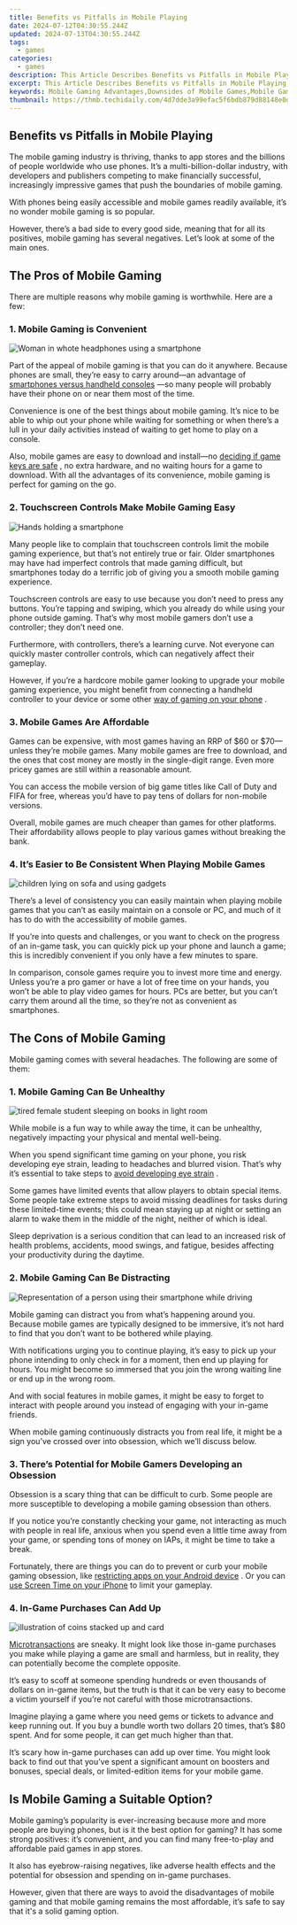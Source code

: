 ```yaml
---
title: Benefits vs Pitfalls in Mobile Playing
date: 2024-07-12T04:30:55.244Z
updated: 2024-07-13T04:30:55.244Z
tags:
  - games
categories:
  - games
description: This Article Describes Benefits vs Pitfalls in Mobile Playing
excerpt: This Article Describes Benefits vs Pitfalls in Mobile Playing
keywords: Mobile Gaming Advantages,Downsides of Mobile Games,Mobile Gameplay Impact,Pros & Cons of Mobile Gaming,Improving Mobile Game Experience,Mobile Gaming Balance,Comprehensive Mobile Game Analysis
thumbnail: https://thmb.techidaily.com/4d7dde3a99efac5f6bdb879d88148e0d5b48fb1025ad045c8786c79687920a30.jpg
---
```


## Benefits vs Pitfalls in Mobile Playing

 The mobile gaming industry is thriving, thanks to app stores and the billions of people worldwide who use phones. It’s a multi-billion-dollar industry, with developers and publishers competing to make financially successful, increasingly impressive games that push the boundaries of mobile gaming.

 With phones being easily accessible and mobile games readily available, it’s no wonder mobile gaming is so popular.

 However, there’s a bad side to every good side, meaning that for all its positives, mobile gaming has several negatives. Let’s look at some of the main ones.

## The Pros of Mobile Gaming

 There are multiple reasons why mobile gaming is worthwhile. Here are a few:

### 1\. Mobile Gaming is Convenient

![Woman in whote headphones using a smartphone](https://static1.makeuseofimages.com/wordpress/wp-content/uploads/2023/08/woman-in-whote-headphones-using-a-smartphone.jpg)

 Part of the appeal of mobile gaming is that you can do it anywhere. Because phones are small, they’re easy to carry around—an advantage of [smartphones versus handheld consoles](https://www.makeuseof.com/handheld-gaming-consoles-vs-smartphones/) —so many people will probably have their phone on or near them most of the time.

 Convenience is one of the best things about mobile gaming. It’s nice to be able to whip out your phone while waiting for something or when there’s a lull in your daily activities instead of waiting to get home to play on a console.

 Also, mobile games are easy to download and install—no [deciding if game keys are safe](https://www.makeuseof.com/are-game-keys-safe/) , no extra hardware, and no waiting hours for a game to download. With all the advantages of its convenience, mobile gaming is perfect for gaming on the go.

### 2\. Touchscreen Controls Make Mobile Gaming Easy

![Hands holding a smartphone](https://static1.makeuseofimages.com/wordpress/wp-content/uploads/2023/08/hands-holding-a-smartphone-1.jpg)

 Many people like to complain that touchscreen controls limit the mobile gaming experience, but that’s not entirely true or fair. Older smartphones may have had imperfect controls that made gaming difficult, but smartphones today do a terrific job of giving you a smooth mobile gaming experience.

 Touchscreen controls are easy to use because you don’t need to press any buttons. You’re tapping and swiping, which you already do while using your phone outside gaming. That’s why most mobile gamers don’t use a controller; they don’t need one.

 Furthermore, with controllers, there’s a learning curve. Not everyone can quickly master controller controls, which can negatively affect their gameplay.

 However, if you’re a hardcore mobile gamer looking to upgrade your mobile gaming experience, you might benefit from connecting a handheld controller to your device or some other [way of gaming on your phone](https://www.makeuseof.com/best-ways-game-smartphone/) .

### 3\. Mobile Games Are Affordable

 Games can be expensive, with most games having an RRP of $60 or $70—unless they’re mobile games. Many mobile games are free to download, and the ones that cost money are mostly in the single-digit range. Even more pricey games are still within a reasonable amount.

 You can access the mobile version of big game titles like Call of Duty and FIFA for free, whereas you’d have to pay tens of dollars for non-mobile versions.

 Overall, mobile games are much cheaper than games for other platforms. Their affordability allows people to play various games without breaking the bank.

### 4\. It’s Easier to Be Consistent When Playing Mobile Games

![children lying on sofa and using gadgets](https://static1.makeuseofimages.com/wordpress/wp-content/uploads/2023/08/children-lying-on-sofa-and-using-gadgets.jpg)

 There’s a level of consistency you can easily maintain when playing mobile games that you can’t as easily maintain on a console or PC, and much of it has to do with the accessibility of mobile games.

 If you’re into quests and challenges, or you want to check on the progress of an in-game task, you can quickly pick up your phone and launch a game; this is incredibly convenient if you only have a few minutes to spare.

 In comparison, console games require you to invest more time and energy. Unless you’re a pro gamer or have a lot of free time on your hands, you won’t be able to play video games for hours. PCs are better, but you can’t carry them around all the time, so they’re not as convenient as smartphones.

## The Cons of Mobile Gaming

 Mobile gaming comes with several headaches. The following are some of them:

### 1\. Mobile Gaming Can Be Unhealthy

![tired female student sleeping on books in light room](https://static1.makeuseofimages.com/wordpress/wp-content/uploads/2023/08/tired-female-student-sleeping-on-books-in-light-room-1.jpg)

 While mobile is a fun way to while away the time, it can be unhealthy, negatively impacting your physical and mental well-being.

 When you spend significant time gaming on your phone, you risk developing eye strain, leading to headaches and blurred vision. That’s why it’s essential to take steps to [avoid developing eye strain](https://www.makeuseof.com/avoid-eye-strain-screens-tips-exercises/) .

 Some games have limited events that allow players to obtain special items. Some people take extreme steps to avoid missing deadlines for tasks during these limited-time events; this could mean staying up at night or setting an alarm to wake them in the middle of the night, neither of which is ideal.

 Sleep deprivation is a serious condition that can lead to an increased risk of health problems, accidents, mood swings, and fatigue, besides affecting your productivity during the daytime.

### 2\. Mobile Gaming Can Be Distracting

![Representation of a person using their smartphone while driving](https://static1.makeuseofimages.com/wordpress/wp-content/uploads/2023/08/representation-of-a-person-using-their-smartphone-while-driving.jpg)

 Mobile gaming can distract you from what’s happening around you. Because mobile games are typically designed to be immersive, it’s not hard to find that you don’t want to be bothered while playing.

 With notifications urging you to continue playing, it’s easy to pick up your phone intending to only check in for a moment, then end up playing for hours. You might become so immersed that you join the wrong waiting line or end up in the wrong room.

 And with social features in mobile games, it might be easy to forget to interact with people around you instead of engaging with your in-game friends.

 When mobile gaming continuously distracts you from real life, it might be a sign you’ve crossed over into obsession, which we’ll discuss below.

### 3\. There’s Potential for Mobile Gamers Developing an Obsession

 Obsession is a scary thing that can be difficult to curb. Some people are more susceptible to developing a mobile gaming obsession than others.

 If you notice you’re constantly checking your game, not interacting as much with people in real life, anxious when you spend even a little time away from your game, or spending tons of money on IAPs, it might be time to take a break.

 Fortunately, there are things you can do to prevent or curb your mobile gaming obsession, like [restricting apps on your Android device](https://www.makeuseof.com/tag/hide-restrict-apps-android/) . Or you can [use Screen Time on your iPhone](https://www.makeuseof.com/tag/ios-screen-time/) to limit your gameplay.

### 4\. In-Game Purchases Can Add Up

![illustration of coins stacked up and card](https://static1.makeuseofimages.com/wordpress/wp-content/uploads/2023/08/illustration-of-coins-stacked-up-and-card.jpg)

[Microtransactions](https://www.makeuseof.com/what-are-microtransactions-and-how-do-they-work/) are sneaky. It might look like those in-game purchases you make while playing a game are small and harmless, but in reality, they can potentially become the complete opposite.

 It’s easy to scoff at someone spending hundreds or even thousands of dollars on in-game items, but the truth is that it can be very easy to become a victim yourself if you’re not careful with those microtransactions.

 Imagine playing a game where you need gems or tickets to advance and keep running out. If you buy a bundle worth two dollars 20 times, that’s $80 spent. And for some people, it can get much higher than that.

 It’s scary how in-game purchases can add up over time. You might look back to find out that you’ve spent a significant amount on boosters and bonuses, special deals, or limited-edition items for your mobile game.

## Is Mobile Gaming a Suitable Option?

 Mobile gaming’s popularity is ever-increasing because more and more people are buying phones, but is it the best option for gaming? It has some strong positives: it’s convenient, and you can find many free-to-play and affordable paid games in app stores.

 It also has eyebrow-raising negatives, like adverse health effects and the potential for obsession and spending on in-game purchases.

 However, given that there are ways to avoid the disadvantages of mobile gaming and that mobile gaming remains the most affordable, it’s safe to say that it's a solid gaming option.


<ins class="adsbygoogle"
     style="display:block"
     data-ad-format="autorelaxed"
     data-ad-client="ca-pub-7571918770474297"
     data-ad-slot="1223367746"></ins>



<ins class="adsbygoogle"
     style="display:block"
     data-ad-client="ca-pub-7571918770474297"
     data-ad-slot="8358498916"
     data-ad-format="auto"
     data-full-width-responsive="true"></ins>


